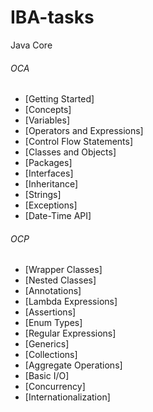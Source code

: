 # IBA-tasks

 Java Core

###### OCA
- [Getting Started]
- [Concepts]
- [Variables]
- [Operators and Expressions]
- [Control Flow Statements]
- [Classes and Objects]
- [Packages]
- [Interfaces]
- [Inheritance]
- [Strings]
- [Exceptions]
- [Date-Time API]

###### OCP
- [Wrapper Classes]
- [Nested Classes]
- [Annotations]
- [Lambda Expressions]
- [Assertions]
- [Enum Types]
- [Regular Expressions]
- [Generics]
- [Collections]
- [Aggregate Operations]
- [Basic I/O]
- [Concurrency]
- [Internationalization]
